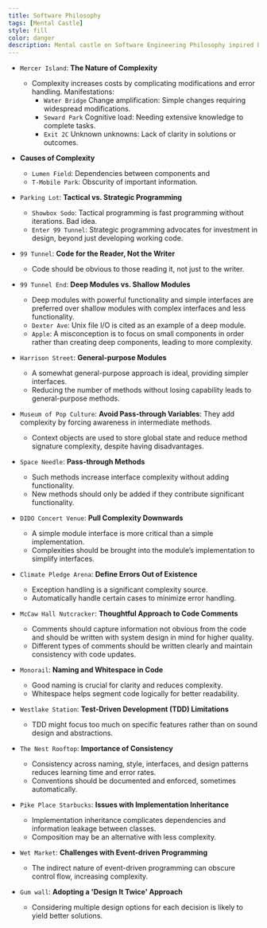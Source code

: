 ```yaml
---
title: Software Philosophy
tags: [Mental Castle]
style: fill
color: danger
description: Mental castle on Software Engineering Philosophy inpired by the book by Ousterhout
---
```


- `Mercer Island`: **The Nature of Complexity**
  - Complexity increases costs by complicating modifications and error handling. Manifestations:
    - `Water Bridge` Change amplification: Simple changes requiring widespread modifications.
    - `Seward Park` Cognitive load: Needing extensive knowledge to complete tasks.
    - `Exit 2C` Unknown unknowns: Lack of clarity in solutions or outcomes.

- **Causes of Complexity**
  - `Lumen Field`: Dependencies between components and 
  - `T-Mobile Park`: Obscurity of important information.

- `Parking Lot`: **Tactical vs. Strategic Programming**
  - `Showbox Sodo`: Tactical programming is fast programming without iterations. Bad idea.
  - `Enter 99 Tunnel`: Strategic programming advocates for investment in design, beyond just developing working code.

- `99 Tunnel`: **Code for the Reader, Not the Writer**
  - Code should be obvious to those reading it, not just to the writer.

- `99 Tunnel End`: **Deep Modules vs. Shallow Modules**
  - Deep modules with powerful functionality and simple interfaces are preferred over shallow modules with complex interfaces and less functionality.
  - `Dexter Ave`: Unix file I/O is cited as an example of a deep module.
  - `Apple`: A misconception is to focus on small components in order rather than creating deep components, leading to more complexity.

- `Harrison Street`: **General-purpose Modules**
  - A somewhat general-purpose approach is ideal, providing simpler interfaces.
  - Reducing the number of methods without losing capability leads to general-purpose methods.

- `Museum of Pop Culture`: **Avoid Pass-through Variables**: They add complexity by forcing awareness in intermediate methods.
  - Context objects are used to store global state and reduce method signature complexity, despite having disadvantages.

- `Space Needle`: **Pass-through Methods**
  - Such methods increase interface complexity without adding functionality.
  - New methods should only be added if they contribute significant functionality.

- `DIDO Concert Venue`: **Pull Complexity Downwards**
  - A simple module interface is more critical than a simple implementation.
  - Complexities should be brought into the module’s implementation to simplify interfaces.

- `Climate Pledge Arena`: **Define Errors Out of Existence**
  - Exception handling is a significant complexity source.
  - Automatically handle certain cases to minimize error handling.

- `McCaw Hall Nutcracker`: **Thoughtful Approach to Code Comments**
  - Comments should capture information not obvious from the code and should be written with system design in mind for higher quality.
  - Different types of comments should be written clearly and maintain consistency with code updates.

- `Monorail`: **Naming and Whitespace in Code**
  - Good naming is crucial for clarity and reduces complexity.
  - Whitespace helps segment code logically for better readability.

- `Westlake Station`: **Test-Driven Development (TDD) Limitations**
  - TDD might focus too much on specific features rather than on sound design and abstractions.

- `The Nest Rooftop`: **Importance of Consistency**
  - Consistency across naming, style, interfaces, and design patterns reduces learning time and error rates.
  - Conventions should be documented and enforced, sometimes automatically.

- `Pike Place Starbucks`: **Issues with Implementation Inheritance**
  - Implementation inheritance complicates dependencies and information leakage between classes.
  - Composition may be an alternative with less complexity.

- `Wet Market`: **Challenges with Event-driven Programming**
  - The indirect nature of event-driven programming can obscure control flow, increasing complexity.

- `Gum wall`: **Adopting a 'Design It Twice' Approach**
  - Considering multiple design options for each decision is likely to yield better solutions.